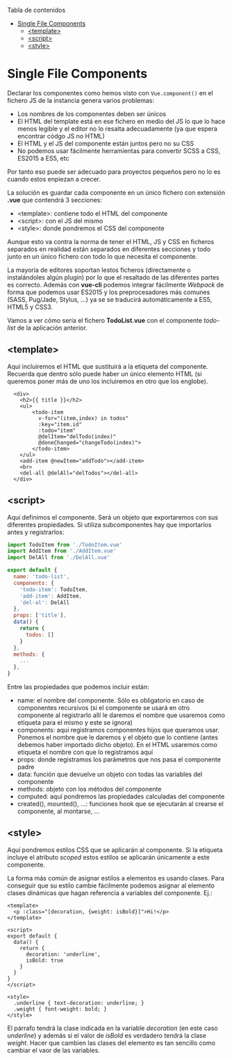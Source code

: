 <!-- START doctoc generated TOC please keep comment here to allow auto update -->
<!-- DON'T EDIT THIS SECTION, INSTEAD RE-RUN doctoc TO UPDATE -->
Tabla de contenidos

- [Single File Components](#single-file-components)
  - [\<template>](#%5Ctemplate)
  - [\<script>](#%5Cscript)
  - [\<style>](#%5Cstyle)

<!-- END doctoc generated TOC please keep comment here to allow auto update -->

# Single File Components
Declarar los componentes como hemos visto con `Vue.component()` en el fichero JS de la instancia genera varios problemas:
* Los nombres de los componentes deben ser únicos
* El HTML del template está en ese fichero en medio del JS lo que lo hace menos legible y el editor no lo resalta adecuadamente (ya que espera encontrar códgo JS no HTML)
* El HTML y el JS del componente están juntos pero no su CSS
* No podemos usar fácilmente herramientas para convertir SCSS a CSS, ES2015 a ES5, etc

Por tanto eso puede ser adecuado para proyectos pequeños pero no lo es cuando estos enpiezan a crecer.

La solución es guardar cada componente en un único fichero con extensión **.vue** que contendrá 3 secciones:
* \<template>: contiene todo el HTML del componente
* \<script>: con el JS del mismo
* \<style>: donde pondremos el CSS del componente
  
Aunque esto va contra la norma de tener el HTML, JS y CSS en ficheros separados en realidad están separados en diferentes secciones y todo junto en un único fichero con todo lo que necesita el componente.

La mayoría de editores soportan lestos ficheros (directamente o instalándoles algún plugin) por lo que el resaltado de las diferentes partes es correcto. Además con **vue-cli** podemos integrar fácilmente _Webpack_ de forma que podemos usar ES2015 y los preprocesadores más comunes (SASS, Pug/Jade, Stylus, ...) ya se se traducirá automáticamente a ES5, HTML5 y CSS3.

Vamos a ver cómo sería el fichero **TodoList.vue** con el componente _todo-list_ de la aplicación anterior.
## \<template>
Aquí incluiremos el HTML que sustituirá a la etiqueta del componente. Recuerda que dentro sólo puede haber un único elemento HTML (si queremos poner más de uno los incluiremos en otro que los englobe).
```[html
  <div>
    <h2>{{ title }}</h2>
    <ul>
        <todo-item 
          v-for="(item,index) in todos" 
          :key="item.id"
          :todo="item"
          @delItem="delTodo(index)"
          @doneChanged="changeTodo(index)">
        </todo-item>
    </ul>
    <add-item @newItem="addTodo"></add-item>
    <br>
    <del-all @delAll="delTodos"></del-all>
  </div>
```

## \<script>
Aquí definimos el componente. Será un objeto que exportaremos con sus diferentes propiedades. Si utiliza subcomponentes hay que importarlos antes y registrarlos:
```javascript
import TodoItem from './TodoItem.vue'
import AddItem from './AddItem.vue'
import DelAll from './DelAll.vue'

export default {
  name: 'todo-list',
  components: {
    'todo-item': TodoItem,
    'add-item': AddItem,
    'del-al': DelAll
  },
  props: ['title'],
  data() {
    return {
      todos: []
    }
  },		
  methods: {
    ...
  },
}
```
Entre las propiedades que podemos incluir están:
* name: el nombre del componente. Sólo es obligatorio en caso de componentes recursivos (si el componente se usará en otro componente al registrarlo allí le daremos el nombre que usaremos como etiqueta para el mismo y este se ignora)
* components: aquí registramos componentes hijos que queramos usar. Ponemos el nombre que le daremos y el objeto que lo contiene (antes debemos haber importado dicho objeto). En el HTML usaremos como etiqueta el nombre con que lo registramos aquí
* props: donde registramos los parámetros que nos pasa el componente padre
* data: función que devuelve un objeto con todas las variables del componente
* methods: objeto con los métodos del componente
* computed: aquí pondremos las propiedades calculadas del componente
* created(), mounted(), ...: funciones hook que se ejecutarán al crearse el componente, al montarse, ...

## \<style>
Aquí pondremos estilos CSS que se aplicarán al componente. Si la etiqueta incluye el atributo _scoped_ estos estilos se aplicarán únicamente a este componente.

La forma más común de asignar estilos a elementos es usando clases. Para conseguir que su estilo cambie fácilmente podemos asignar al elemento clases dinámicas que hagan referencia a variables del componente. Ej.:
```vue
<template>
  <p :class="[decoration, {weight: isBold}]">Hi!</p>
</template>

<script>
export default {
  data() {
    return {
      decoration: 'underline',
      isBold: true
    }
  }
}
</script>

<style>
  .underline { text-decoration: underline; }
  .weight { font-weight: bold; }
</style>
```
El párrafo tendrá la clase indicada en la variable _decoration_ (en este caso _underline_) y además si el valor de _isBold_ es verdadero tendrá la clase _weight_. Hacer que cambien las clases del elemento es tan sencillo como cambiar el vaor de las variables.
